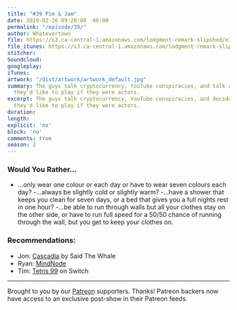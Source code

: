 ```yaml
---
title: "#39 Pim & Jam"
date: 2019-02-26 09:20:00 -06:00
permalink: "/episode/39/"
author: Whatevertown
file: https://s3.ca-central-1.amazonaws.com/lodgment-remark-slipshod/e39.mp3
file_itunes: https://s3.ca-central-1.amazonaws.com/lodgment-remark-slipshod/e39.m4a
stitcher: 
Soundcloud: 
googleplay: 
iTunes: 
artwork: "/dist/artwork/artwork_default.jpg"
summary: The guys talk cryptocurrency, YouTube conspiracies, and talk about what role
  they'd like to play if they were actors.
excerpt: The guys talk cryptocurrency, YouTube conspiracies, and decide what role
  they'd like to play if they were actors.
duration: 
length: 
explicit: 'no'
block: 'no'
comments: true
season: 2
---
```


### Would You Rather…
- …​only wear one colour or each day or have to wear seven colours each day?
-…​always be slightly cold or slightly warm?
-…​have a shower that keeps you clean for seven days, or a bed that gives you a full nights rest in one hour?
-…​be able to run through walls but all your clothes stay on the other side, or have to run full speed for a 50/50 chance of running through the wall, but you get to keep your clothes on.

### Recommendations:
- Jon: [Cascadia](https://open.spotify.com/album/05yItt2HnvymtxET3YJHlm?si=pZEbyesERf6EuuF4uEwL5w) by Said The Whale
- Ryan: [MindNode](https://mindnode.com)
- Tim: [Tetris 99](https://www.nintendo.com/games/detail/tetris-99-switch) on Switch

---

Brought to you by our [Patreon](https://www.patreon.com/whatevertown) supporters. Thanks! Patreon backers now have access to an exclusive post-show in their Patreon feeds.
